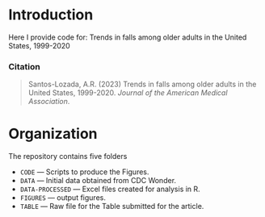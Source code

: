 # Introduction

Here I provide code for: Trends in falls among older adults in the United States, 1999-2020

### Citation

> Santos-Lozada, A.R. (2023) Trends in falls among older adults in the United States, 1999-2020. *Journal of the American Medical Association*.

# Organization
The repository contains five folders
- `CODE`  — Scripts to produce the Figures.
- `DATA`  — Initial data obtained from CDC Wonder.
- `DATA-PROCESSED` — Excel files created for analysis in R.
- `FIGURES` — output figures.
- `TABLE` — Raw file for the Table submitted for the article. 
